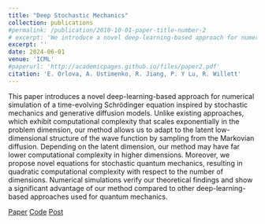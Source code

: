 ```yaml
---
title: "Deep Stochastic Mechanics"
collection: publications
#permalink: /publication/2010-10-01-paper-title-number-2
# excerpt: 'We introduce a novel deep-learning-based approach for numerical simulation of a time-evolving Schrödinger equation inspired by stochastic mechanics and generative diffusion models. Depending on the latent dimension, our method may have far lower computational complexity in higher dimensions compared to existing approaches. Experiments verify our theoretical findings and show a significant advantage of our method compared to other deep-learning-based approaches used for quantum mechanics.'
excerpt: ''
date: 2024-06-01
venue: 'ICML'
#paperurl: 'http://academicpages.github.io/files/paper2.pdf'
citation: 'E. Orlova, A. Ustimenko, R. Jiang, P. Y Lu, R. Willett'
---
```


This paper introduces a novel deep-learning-based approach for numerical simulation of a time-evolving Schrödinger equation inspired by stochastic mechanics and generative diffusion models. Unlike existing approaches, which exhibit computational complexity that scales exponentially in the problem dimension, our method allows us to adapt to the latent low-dimensional structure of the wave function by sampling from the Markovian diffusion. Depending on the latent dimension, our method may have far lower computational complexity in higher dimensions. Moreover, we propose novel equations for stochastic quantum mechanics, resulting in quadratic computational complexity with respect to the number of dimensions. Numerical simulations verify our theoretical findings and show a significant advantage of our method compared to other deep-learning-based approaches used for quantum mechanics.

[Paper](https://arxiv.org/abs/2305.19685) [Code](https://github.com/elena-orlova/deep-stochastic-mechanics) [Post](https://elena-orlova.github.io/dsm/)